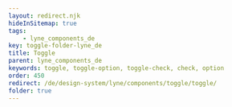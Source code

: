 ```yaml
---
layout: redirect.njk
hideInSitemap: true
tags: 
    - lyne_components_de
key: toggle-folder-lyne_de
title: Toggle
parent: lyne_components_de
keywords: toggle, toggle-option, toggle-check, check, option
order: 450
redirect: /de/design-system/lyne/components/toggle/toggle/
folder: true
---
```

